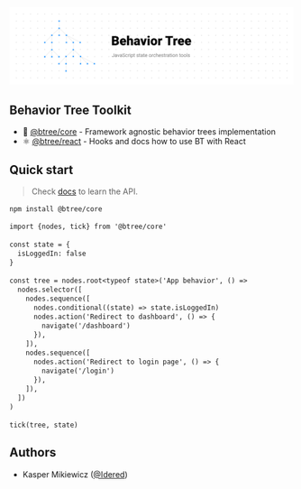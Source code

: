 ![](art/banner.png)

## Behavior Tree Toolkit

- 🌲 [@btree/core](packages/core) - Framework agnostic behavior trees implementation
- ⚛ [@btree/react](packages/react) - Hooks and docs how to use BT with React

## Quick start

> Check [docs](packages/core/README.md) to learn the API.

```sh
npm install @btree/core
```

```tsx
import {nodes, tick} from '@btree/core'

const state = {
  isLoggedIn: false
}

const tree = nodes.root<typeof state>('App behavior', () =>
  nodes.selector([
    nodes.sequence([
      nodes.conditional((state) => state.isLoggedIn)
      nodes.action('Redirect to dashboard', () => {
        navigate('/dashboard')
      }),
    ]),
    nodes.sequence([
      nodes.action('Redirect to login page', () => {
        navigate('/login')
      }),
    ]),
  ])
)

tick(tree, state)
```

## Authors

- Kasper Mikiewicz ([@Idered](https://twitter.com/idered))
